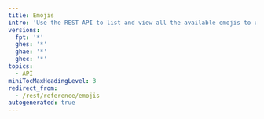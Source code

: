 ```yaml
---
title: Emojis
intro: 'Use the REST API to list and view all the available emojis to use on {% data variables.product.product_name %}.'
versions:
  fpt: '*'
  ghes: '*'
  ghae: '*'
  ghec: '*'
topics:
  - API
miniTocMaxHeadingLevel: 3
redirect_from:
  - /rest/reference/emojis
autogenerated: true
---
```




<!-- Content after this section is automatically generated -->
